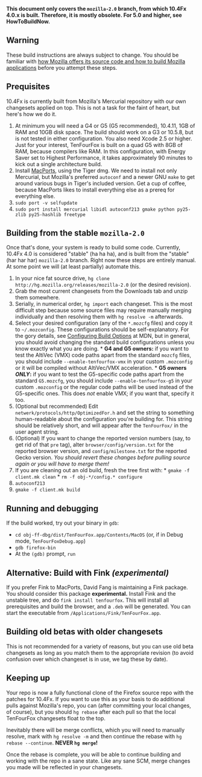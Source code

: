 **This document only covers the `mozilla-2.0` branch, from which 10.4Fx 4.0.x is built. Therefore, it is mostly obsolete. For 5.0 and higher, see HowToBuildNow.**

## Warning ##

These build instructions are always subject to change. You should be familiar with [how Mozilla offers its source code and how to build Mozilla applications](https://developer.mozilla.org/en/Developer_Guide) before you attempt these steps.

## Prequisites ##

10.4Fx is currently built from Mozilla's Mercurial repository with our own changesets applied on top. This is not a task for the faint of heart, but here's how we do it.

  1. At minimum you will need a G4 or G5 (G5 recommended), 10.4.11, 1GB of RAM and 10GB disk space. The build should work on a G3 or 10.5.8, but is not tested in either configuration. You also need Xcode 2.5 or higher. Just for your interest, TenFourFox is built on a quad G5 with 8GB of RAM, because compilers like RAM. In this configuration, with Energy Saver set to Highest Performance, it takes approximately 90 minutes to kick out a single architecture build.
  1. Install [MacPorts](http://www.macports.org/install.php), using the Tiger dmg. We need to install not only Mercurial, but Mozilla's preferred `autoconf` and a newer GNU `make` to get around various bugs in Tiger's included version. Get a cup of coffee, because MacPorts likes to install everything else as a prereq for everything else.
  1. `sudo port -v selfupdate`
  1. `sudo port install mercurial libidl autoconf213 gmake python py25-zlib py25-hashlib freetype`

## Building from the stable `mozilla-2.0` ##

Once that's done, your system is ready to build some code. Currently, 10.4Fx 4.0 is considered "stable" (ha ha ha), and is built from the "stable" (har har har) `mozilla-2.0` branch. Right now these steps are entirely manual. At some point we will (at least partially) automate this.

  1. In your nice fat source drive, `hg clone http://hg.mozilla.org/releases/mozilla-2.0` (or the desired revision).
  1. Grab the most current changesets from the Downloads tab and unzip them somewhere.
  1. Serially, in numerical order, `hg import` each changeset. This is the most difficult step because some source files may require manually merging individually and then resolving them with `hg resolve -m` afterwards.
  1. Select your desired configuration (any of the `*.mozcfg` files) and copy it to `~/.mozconfig`. These configurations should be self-explanatory. For the gory details, see [Configuring Build Options](https://developer.mozilla.org/en/configuring_build_options) at MDN, but in general, you should avoid changing the standard build configurations unless you know exactly what you are doing.
    * **G4 and G5 owners:** if you want to test the AltiVec (VMX) code paths apart from the standard `mozcfg` files, you should include `--enable-tenfourfox-vmx` in your custom `.mozconfig` or it will be compiled without AltiVec/VMX acceleration.
    * **G5 owners _ONLY_:** if you want to test the G5-specific code paths apart from the standard `G5.mozcfg`, you should include `--enable-tenfourfox-g5` in your custom `.mozconfig` or the regular code paths will be used instead of the G5-specific ones. This does _not_ enable VMX; if you want that, specify it too.
  1. (Optional but recommended) Edit `netwerk/protocols/http/OptimizedFor.h` and set the string to something human-readable about the configuration you're building for. This string should be relatively short, and will appear after the `TenFourFox/` in the user agent string.
  1. (Optional) If you want to change the reported version numbers (say, to get rid of that `pre` tag), alter `browser/config/version.txt` for the reported browser version, and `config/milestone.txt` for the reported Gecko version. _You should revert these changes before pulling source again or you will have to merge them!_
  1. If you are cleaning out an old build, fresh the tree first with:
    * `gmake -f client.mk clean`
    * `rm -f obj-*/config.* configure`
  1. `autoconf213`
  1. `gmake -f client.mk build`

## Running and debugging ##

If the build worked, try out your binary in `gdb`:

  * `cd obj-ff-dbg/dist/TenFourFox.app/Contents/MacOS` (or, if in Debug mode, `TenFourFoxDebug.app`)
  * `gdb firefox-bin`
  * At the `(gdb)` prompt, `run`

## Alternative: Build with Fink _(experimental)_ ##

If you prefer Fink to MacPorts, David Fang is maintaining a Fink package. You should consider this package **experimental.** Install Fink and the unstable tree, and do `fink install tenfourfox`. This will install all prerequisites and build the browser, and a `.deb` will be generated. You can start the executable from `/Applications/Fink/TenFourFox.app`.

## Building old betas with older changesets ##

This is not recommended for a variety of reasons, but you can use old beta changesets as long as you match them to the appropriate revision (to avoid confusion over which changeset is in use, we tag these by date).

## Keeping up ##

Your repo is now a fully functional clone of the Firefox source repo with the patches for 10.4Fx. If you want to use this as your basis to do additional pulls against Mozilla's repo, you can (after committing your local changes, of course), but you should `hg rebase` after each pull so that the local TenFourFox changesets float to the top.

Inevitably there will be merge conflicts, which you will need to manually resolve, mark with `hg resolve -m` and then continue the rebase with `hg rebase --continue`. **NEVER `hg merge`!**

Once the rebase is complete, you will be able to continue building and working with the repo in a sane state. Like any sane SCM, merge changes you made will be reflected in your changesets.